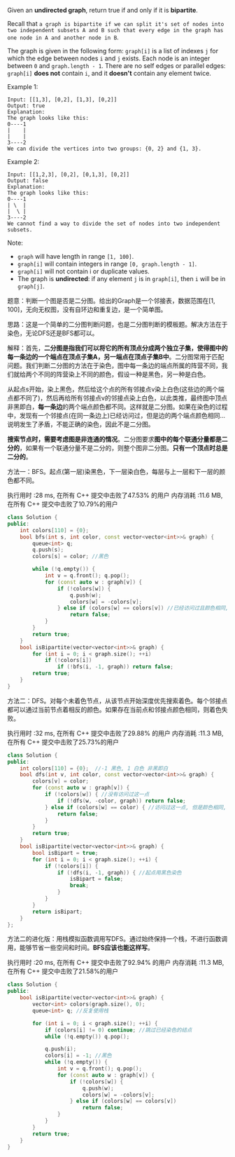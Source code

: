 

Given an **undirected graph**, return true if and only if it is **bipartite**.

Recall that `a graph is bipartite if we can split it's set of nodes into two independent subsets A and B such that every edge in the graph has one node in A and another node in B`.

The graph is given in the following form: `graph[i]` is a list of indexes `j` for which the edge between nodes `i` and `j` exists.  Each node is an integer between `0` and `graph.length - 1`.  There are no self edges or parallel edges: `graph[i]` **does not** contain `i`, and it **doesn't** contain any element twice.

Example 1:
```
Input: [[1,3], [0,2], [1,3], [0,2]]
Output: true
Explanation: 
The graph looks like this:
0----1
|    |
|    |
3----2
We can divide the vertices into two groups: {0, 2} and {1, 3}.
```
Example 2:
```
Input: [[1,2,3], [0,2], [0,1,3], [0,2]]
Output: false
Explanation: 
The graph looks like this:
0----1
| \  |
|  \ |
3----2
We cannot find a way to divide the set of nodes into two independent subsets.
```
Note:

-  `graph` will have length in range `[1, 100]`.
 -  `graph[i]` will contain integers in range `[0, graph.length - 1]`.
 -  `graph[i]` will not contain i or duplicate values.
 -  The graph is **undirected**: if any element `j` is in `graph[i]`, then `i` will be in `graph[j]`.

题意：判断一个图是否是二分图。给出的Graph是一个邻接表，数据范围在[1, 100]，无向无权图，没有自环边和重复边，是一个简单图。

思路：这是一个简单的二分图判断问题，也是二分图判断的模板题。解决方法在于染色，无论DFS还是BFS都可以。

解释：首先，**二分图是指我们可以将它的所有顶点分成两个独立子集，使得图中的每一条边的一个端点在顶点子集A，另一端点在顶点子集B中**。二分图常用于匹配问题。我们判断二分图的方法在于染色，图中每一条边的端点所属的阵营不同，我们就给两个不同的阵营染上不同的颜色，假设一种是黑色，另一种是白色。

从起点s开始，染上黑色，然后给这个点的所有邻接点v染上白色(这些边的两个端点都不同了)，然后再给所有邻接点v的邻接点染上白色，以此类推，最终图中顶点非黑即白，**每一条边**的两个端点颜色都不同。这样就是二分图。如果在染色的过程中，发现有一个邻接点(在同一条边上)已经访问过，但是边的两个端点颜色相同...说明发生了矛盾，不能正确的染色，因此不是二分图。

**搜索节点时，需要考虑图是非连通的情况**。二分图要求**图中的每个联通分量都是二分的**，如果有一个联通分量不是二分的，则整个图非二分图。**只有一个顶点时总是二分的**。

方法一：BFS。起点(第一层)染黑色，下一层染白色，每层与上一层和下一层的颜色都不同。

执行用时 :28 ms, 在所有 C++ 提交中击败了47.53% 的用户
内存消耗 :11.6 MB, 在所有 C++ 提交中击败了10.79%的用户
```cpp
class Solution {
public:
    int colors[110] = {0};  
    bool bfs(int s, int color, const vector<vector<int>>& graph) {
        queue<int> q;
        q.push(s);
        colors[s] = color; //黑色

        while (!q.empty()) {
            int v = q.front(); q.pop();
            for (const auto w : graph[v]) {
                if (!colors[w]) {
                    q.push(w);
                    colors[w] = -colors[v];
                } else if (colors[w] == colors[v]) //已经访问过且颜色相同, 不可二分
                    return false;
            }
        }
        return true;
    } 
    bool isBipartite(vector<vector<int>>& graph) { 
        for (int i = 0; i < graph.size(); ++i)  
            if (!colors[i]) 
                if (!bfs(i, -1, graph)) return false; 
        return true;
    }
}
```

方法二：DFS。对每个未着色节点，从该节点开始深度优先搜索着色。每个邻接点都可以通过当前节点着相反的颜色。如果存在当前点和邻接点颜色相同，则着色失败。

执行用时 :32 ms, 在所有 C++ 提交中击败了29.88% 的用户
内存消耗 :11.3 MB, 在所有 C++ 提交中击败了25.73%的用户
```cpp
class Solution {
public:
    int colors[110] = {0};  //-1 黑色, 1 白色 非黑即白
    bool dfs(int v, int color, const vector<vector<int>>& graph) {
        colors[v] = color;
        for (const auto w : graph[v]) {
            if (!colors[w]) { //没有访问过这一点
                if (!dfs(w, -color, graph)) return false;
            } else if (colors[w] == color) { //访问过这一点, 但是颜色相同, 即这一条边的两端都在同一个子集中, 不可二分
                return false;
            }
        }
        return true;
    }
    bool isBipartite(vector<vector<int>>& graph) { 
        bool isBipart = true;
        for (int i = 0; i < graph.size(); ++i) {
            if (!colors[i]) {
                if (!dfs(i, -1, graph)) { //起点用黑色染色
                    isBipart = false;
                    break;
                }
            }
        }
        return isBipart;
    }
};
```
方法二的进化版：用栈模拟函数调用写DFS。通过始终保持一个栈，不进行函数调用，能够节省一些空间和时间。**BFS应该也能这样写**。

执行用时 :20 ms, 在所有 C++ 提交中击败了92.94% 的用户
内存消耗 :11.3 MB, 在所有 C++ 提交中击败了21.58%的用户
```cpp
class Solution {
public:
    bool isBipartite(vector<vector<int>>& graph) {
        vector<int> colors(graph.size(), 0);
        queue<int> q; //反复使用栈

        for (int i = 0; i < graph.size(); ++i) {
            if (colors[i] != 0) continue; //跳过已经染色的结点
            while (!q.empty()) q.pop();

            q.push(i);
            colors[i] = -1; //黑色
            while (!q.empty()) {
                int v = q.front(); q.pop();
                for (const auto w : graph[v]) {
                    if (!colors[w]) {
                        q.push(w);
                        colors[w] = -colors[v];
                    } else if (colors[w] == colors[v])
                        return false;
                }
            }
        }
        return true;
    }
}
```
